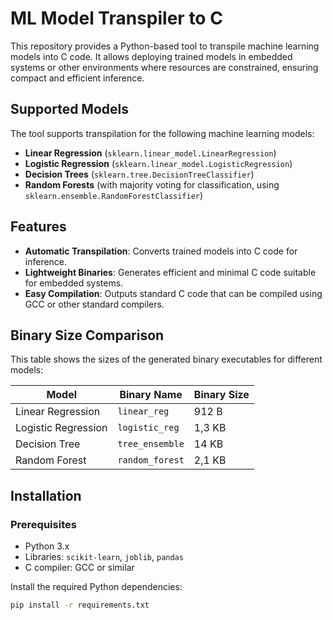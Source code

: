 # ML Model Transpiler to C

This repository provides a Python-based tool to transpile machine learning models into C code. It allows deploying trained models in embedded systems or other environments where resources are constrained, ensuring compact and efficient inference.

## Supported Models

The tool supports transpilation for the following machine learning models:
- **Linear Regression** (`sklearn.linear_model.LinearRegression`)
- **Logistic Regression** (`sklearn.linear_model.LogisticRegression`)
- **Decision Trees** (`sklearn.tree.DecisionTreeClassifier`)
- **Random Forests** (with majority voting for classification, using `sklearn.ensemble.RandomForestClassifier`)

## Features

- **Automatic Transpilation**: Converts trained models into C code for inference.
- **Lightweight Binaries**: Generates efficient and minimal C code suitable for embedded systems.
- **Easy Compilation**: Outputs standard C code that can be compiled using GCC or other standard compilers.

## Binary Size Comparison

This table shows the sizes of the generated binary executables for different models:

| Model                  | Binary Name       | Binary Size |
|------------------------|-------------------|-------------|
| Linear Regression      | `linear_reg`     | 912 B       |
| Logistic Regression    | `logistic_reg`   | 1,3 KB       |
| Decision Tree          | `tree_ensemble`  | 14 KB       |
| Random Forest | `random_forest` | 2,1 KB       |

## Installation

### Prerequisites
- Python 3.x
- Libraries: `scikit-learn`, `joblib`, `pandas`
- C compiler: GCC or similar

Install the required Python dependencies:
```bash
pip install -r requirements.txt
